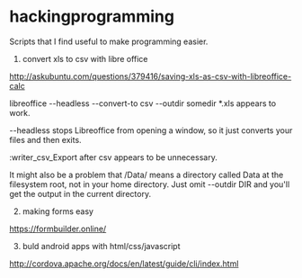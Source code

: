 # hackingprogramming

Scripts that I find useful to make programming easier.

1) convert xls to csv with libre office

http://askubuntu.com/questions/379416/saving-xls-as-csv-with-libreoffice-calc


libreoffice --headless --convert-to csv --outdir somedir *.xls appears to work.

--headless stops Libreoffice from opening a window, so it just converts your files and then exits.

:writer_csv_Export after csv appears to be unnecessary.

It might also be a problem that /Data/ means a directory called Data at the filesystem root, not in your home directory. Just omit --outdir DIR and you'll get the output in the current directory.




2) making forms easy

https://formbuilder.online/


3) buld android apps with html/css/javascript

http://cordova.apache.org/docs/en/latest/guide/cli/index.html


